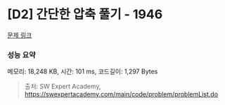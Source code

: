 # [D2] 간단한 압축 풀기 - 1946 

[문제 링크](https://swexpertacademy.com/main/code/problem/problemDetail.do?contestProbId=AV5PmkDKAOMDFAUq) 

### 성능 요약

메모리: 18,248 KB, 시간: 101 ms, 코드길이: 1,297 Bytes



> 출처: SW Expert Academy, https://swexpertacademy.com/main/code/problem/problemList.do